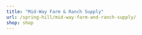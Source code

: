 ```yaml
---
title: "Mid-Way Farm & Ranch Supply"
url: /spring-hill/mid-way-farm-and-ranch-supply/
shop: shop
---
```


